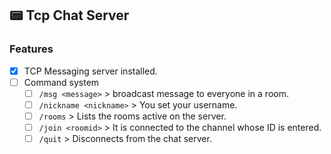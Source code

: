 ## 📟 Tcp Chat Server
### Features
- [X] TCP Messaging server installed.
- [ ] Command system
  - [ ] `/msg <message>` > broadcast message to everyone in a room. 
  - [ ] `/nickname <nickname>` > You set your username.
  - [ ] `/rooms` > Lists the rooms active on the server.
  - [ ] `/join <roomid>` > It is connected to the channel whose ID is entered.
  - [ ] `/quit` > Disconnects from the chat server.
